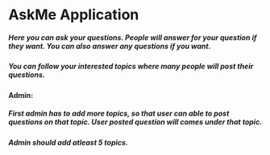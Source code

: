 # AskMe Application

##### Here you can ask your questions. People will answer for your question if they want. You can also answer any questions if you want.
##### You can follow your interested topics where many people will post their     questions.

#### Admin:
##### First admin has to add more topics, so that user can able to post questions on that topic. User posted question will comes under that topic.
##### Admin should add atleast 5 topics.
